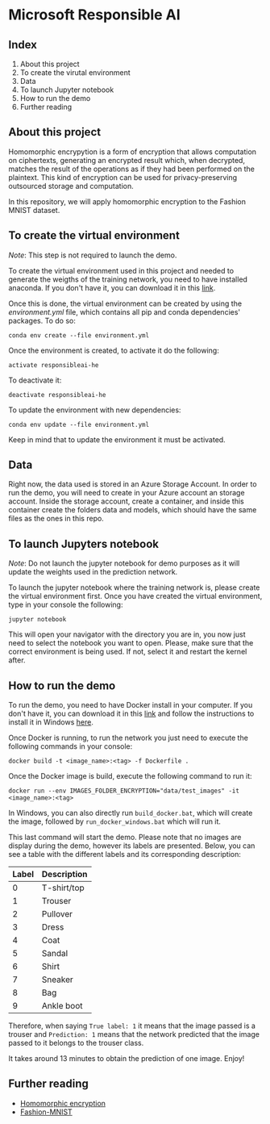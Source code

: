 # Microsoft Responsible AI

## Index
1. About this project
1. To create the virutal environment
1. Data
1. To launch Jupyter notebook
1. How to run the demo
1. Further reading

## About this project
Homomorphic encrypytion is a form of encryption that allows computation on ciphertexts, generating an encrypted result which, when decrypted, matches the result of the operations as if they had been performed on the plaintext. This kind of encryption can be used for privacy-preserving outsourced storage and computation. 

In this repository, we will apply homomorphic encryption to the Fashion MNIST dataset.

## To create the virtual environment
*Note*: This step is not required to launch the demo. 

To create the virtual environment used in this project and needed to generate the weigths of the training network, you need to have installed anaconda. If you don't have it, you can download it in this [link](https://www.anaconda.com/download/).

Once this is done, the virtual environment can be created by using the *environment.yml* file, which contains all pip and conda dependencies' packages. To do so:

`conda env create --file environment.yml`

Once the environment is created, to activate it do the following: 

`activate responsibleai-he`

To deactivate it: 

`deactivate responsibleai-he`

To update the environment with new dependencies:

`conda env update --file environment.yml`

Keep in mind that to update the environment it must be activated.

## Data
Right now, the data used is stored in an Azure Storage Account. In order to run the demo, you will need to create in your Azure account an storage account. Inside the storage account, create a container, and inside this container create the folders data and models, which should have the same files as the ones in this repo.

## To launch Jupyters notebook

*Note*: Do not launch the jupyter notebook for demo purposes as it will update the weights used in the prediction network. 

To launch the jupyter notebook where the training network is, please create the virtual environment first. Once you have created the virtual environment, type in your console the following:

`jupyter notebook`

This will open your navigator with the directory you are in, you now just need to select the notebook you want to open. Please, make sure that the correct environment is being used. If not, select it and restart the kernel after.

## How to run the demo
To run the demo, you need to have Docker install in your computer. If you don't have it, you can download it in this [link](download.docker.com) and follow the instructions to install it in Windows [here](https://docs.docker.com/docker-for-windows/install/).

Once Docker is running, to run the network you just need to execute the following commands in your console:

``docker build -t <image_name>:<tag> -f Dockerfile .``

Once the Docker image is build, execute the following command to run it: 

``docker run --env IMAGES_FOLDER_ENCRYPTION="data/test_images" -it <image_name>:<tag>``

In Windows, you can also directly run ``build_docker.bat``, which will create the image, followed by ``run_docker_windows.bat`` which will run it.

This last command will start the demo. Please note that no images are display during the demo, however its labels are presented. Below, you can see a table with the different labels and its corresponding description:

| Label | Description |
| --- | --- |
| 0 | T-shirt/top |
| 1 | Trouser |
| 2 | Pullover |
| 3 | Dress |
| 4 | Coat |
| 5 | Sandal |
| 6 | Shirt |
| 7 | Sneaker |
| 8 | Bag |
| 9 | Ankle boot |

Therefore, when saying ``True label: 1`` it means that the image passed is a trouser and ``Prediction: 1`` means that the network predicted that the image passed to it belongs to the trouser class.

It takes around 13 minutes to obtain the prediction of one image. Enjoy!


## Further reading
- [Homomorphic encryption](https://www.microsoft.com/en-us/research/project/microsoft-seal/)
- [Fashion-MNIST](https://github.com/zalandoresearch/fashion-mnist)